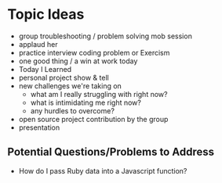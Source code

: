 # Topic Ideas

* group troubleshooting / problem solving mob session
* applaud her
* practice interview coding problem or Exercism
* one good thing / a win at work today
* Today I Learned
* personal project show & tell
* new challenges we're taking on
  * what am I really struggling with right now?
  * what is intimidating me right now?
  * any hurdles to overcome?
* open source project contribution by the group
* presentation



## Potential Questions/Problems to Address
* How do I pass Ruby data into a Javascript function?
